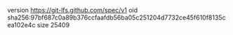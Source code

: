 version https://git-lfs.github.com/spec/v1
oid sha256:97bf687c0a89b376ccfaafdb56ba05c251204d7732ce45f610f8135cea102e4c
size 25409
